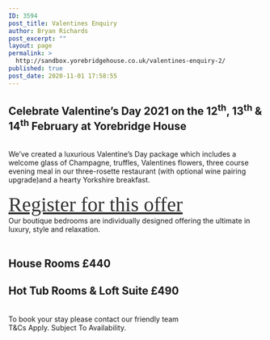 ```yaml
---
ID: 3594
post_title: Valentines Enquiry
author: Bryan Richards
post_excerpt: ""
layout: page
permalink: >
  http://sandbox.yorebridgehouse.co.uk/valentines-enquiry-2/
published: true
post_date: 2020-11-01 17:58:55
---
```

<div class="section-title"><h2>Celebrate Valentine’s Day 2021 on the 12<sup>th</sup>, 13<sup>th</sup> & 14<sup>th</sup> February at Yorebridge House</h2></div>
<br />
<div>We’ve created a luxurious Valentine’s Day package which includes a welcome glass of Champagne, truffles, Valentines flowers, three course evening meal in our three-rosette restaurant  (with optional wine pairing upgrade)and a hearty Yorkshire breakfast.</div>
<br />
<a href="/valentines-enquiry-form" style="font-family: 'Pinyon Script', cursive;font-size: 40px;font-weight: 300;color: #333">Register for this offer</a>
<br />
<div>Our boutique bedrooms are individually designed offering the ultimate in luxury, style and relaxation. </div>
<br />
<divAs well as the lovely extras included in this package we also offer a selection of local walks and the option to add a delicious afternoon tea or walking hamper.</div>
<div class="section-title"><h2>House Rooms £440</h2></div>
<div class="section-title"><h2>Hot Tub Rooms & Loft Suite £490</h2></div>
<br />
<div>To book your stay please contact our friendly team</div>
<div>T&Cs Apply.  Subject To Availability.</div>